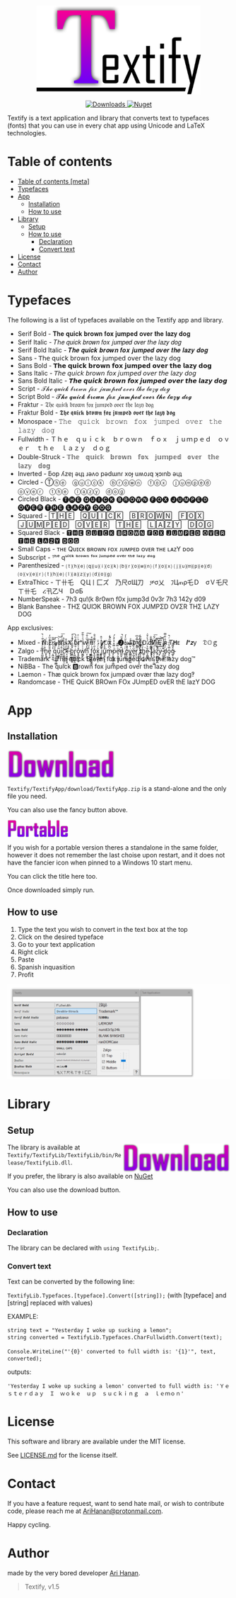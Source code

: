 <p align="center">
	<img src="https://github.com/AriHanan/Textify/blob/master/Resources/full%20logo.png" alt="Textify" title="Textify" align="middle" height="200" />
</p>

<p align="center">
	<a href="https://www.nuget.org/packages/TextifyLib/">
		<img src="https://img.shields.io/nuget/dt/TextifyLib.svg" alt="Downloads" title="Downloads"/>
		<img src="https://img.shields.io/nuget/v/TextifyLib.svg" alt="Nuget" title="Nuget"/>
	</a>
</p>

Textify is a text application and library that converts text to typefaces (fonts) that you can use in every chat app using Unicode and LaTeX technologies.

# Table of contents

- <a href="https://github.com/AriHanan/Textify#table-of-contents">Table of contents [meta]</a>
- <a href="https://github.com/AriHanan/Textify#typefaces">Typefaces</a>
- <a href="https://github.com/AriHanan/Textify#app">App</a>
  - <a href="https://github.com/AriHanan/Textify#installation">Installation</a>
  - <a href="https://github.com/AriHanan/Textify#how-to-use">How to use</a>
- <a href="https://github.com/AriHanan/Textify#library">Library</a>
  - <a href="https://github.com/AriHanan/Textify#setup">Setup</a>
  - <a href="https://github.com/AriHanan/Textify#how-to-use-1">How to use</a>
    - <a href="https://github.com/AriHanan/Textify#decleration">Declaration</a>
	- <a href="https://github.com/AriHanan/Textify#convert-text">Convert text</a>
- <a href="https://github.com/AriHanan/Textify#license">License</a>
- <a href="https://github.com/AriHanan/Textify#contact">Contact</a>
- <a href="https://github.com/AriHanan/Textify#author">Author</a>

# Typefaces
The following is a list of typefaces available on the Textify app and library.

- Serif Bold - 𝐓𝐡𝐞 𝐪𝐮𝐢𝐜𝐤 𝐛𝐫𝐨𝐰𝐧 𝐟𝐨𝐱 𝐣𝐮𝐦𝐩𝐞𝐝 𝐨𝐯𝐞𝐫 𝐭𝐡𝐞 𝐥𝐚𝐳𝐲 𝐝𝐨𝐠
- Serif Italic - 𝑇ℎ𝑒 𝑞𝑢𝑖𝑐𝑘 𝑏𝑟𝑜𝑤𝑛 𝑓𝑜𝑥 𝑗𝑢𝑚𝑝𝑒𝑑 𝑜𝑣𝑒𝑟 𝑡ℎ𝑒 𝑙𝑎𝑧𝑦 𝑑𝑜𝑔
- Serif Bold Italic - 𝑻𝒉𝒆 𝒒𝒖𝒊𝒄𝒌 𝒃𝒓𝒐𝒘𝒏 𝒇𝒐𝒙 𝒋𝒖𝒎𝒑𝒆𝒅 𝒐𝒗𝒆𝒓 𝒕𝒉𝒆 𝒍𝒂𝒛𝒚 𝒅𝒐𝒈
- Sans - 𝖳𝗁𝖾 𝗊𝗎𝗂𝖼𝗄 𝖻𝗋𝗈𝗐𝗇 𝖿𝗈𝗑 𝗃𝗎𝗆𝗉𝖾𝖽 𝗈𝗏𝖾𝗋 𝗍𝗁𝖾 𝗅𝖺𝗓𝗒 𝖽𝗈𝗀
- Sans Bold - 𝗧𝗵𝗲 𝗾𝘂𝗶𝗰𝗸 𝗯𝗿𝗼𝘄𝗻 𝗳𝗼𝘅 𝗷𝘂𝗺𝗽𝗲𝗱 𝗼𝘃𝗲𝗿 𝘁𝗵𝗲 𝗹𝗮𝘇𝘆 𝗱𝗼𝗴
- Sans Italic - 𝘛𝘩𝘦 𝘲𝘶𝘪𝘤𝘬 𝘣𝘳𝘰𝘸𝘯 𝘧𝘰𝘹 𝘫𝘶𝘮𝘱𝘦𝘥 𝘰𝘷𝘦𝘳 𝘵𝘩𝘦 𝘭𝘢𝘻𝘺 𝘥𝘰𝘨
- Sans Bold Italic - 𝙏𝙝𝙚 𝙦𝙪𝙞𝙘𝙠 𝙗𝙧𝙤𝙬𝙣 𝙛𝙤𝙭 𝙟𝙪𝙢𝙥𝙚𝙙 𝙤𝙫𝙚𝙧 𝙩𝙝𝙚 𝙡𝙖𝙯𝙮 𝙙𝙤𝙜
- Script - 𝒯𝒽ℯ 𝓆𝓊𝒾𝒸𝓀 𝒷𝓇ℴ𝓌𝓃 𝒻ℴ𝓍 𝒿𝓊𝓂𝓅ℯ𝒹 ℴ𝓋ℯ𝓇 𝓉𝒽ℯ 𝓁𝒶𝓏𝓎 𝒹ℴℊ
- Script Bold - 𝓣𝓱𝓮 𝓺𝓾𝓲𝓬𝓴 𝓫𝓻𝓸𝔀𝓷 𝓯𝓸𝔁 𝓳𝓾𝓶𝓹𝓮𝓭 𝓸𝓿𝓮𝓻 𝓽𝓱𝓮 𝓵𝓪𝔃𝔂 𝓭𝓸𝓰
- Fraktur - 𝔗𝔥𝔢 𝔮𝔲𝔦𝔠𝔨 𝔟𝔯𝔬𝔴𝔫 𝔣𝔬𝔵 𝔧𝔲𝔪𝔭𝔢𝔡 𝔬𝔳𝔢𝔯 𝔱𝔥𝔢 𝔩𝔞𝔷𝔶 𝔡𝔬𝔤
- Fraktur Bold - 𝕿𝖍𝖊 𝖖𝖚𝖎𝖈𝖐 𝖇𝖗𝖔𝖜𝖓 𝖋𝖔𝖝 𝖏𝖚𝖒𝖕𝖊𝖉 𝖔𝖛𝖊𝖗 𝖙𝖍𝖊 𝖑𝖆𝖟𝖞 𝖉𝖔𝖌
- Monospace - 𝚃𝚑𝚎　𝚚𝚞𝚒𝚌𝚔　𝚋𝚛𝚘𝚠𝚗　𝚏𝚘𝚡　𝚓𝚞𝚖𝚙𝚎𝚍　𝚘𝚟𝚎𝚛　𝚝𝚑𝚎　𝚕𝚊𝚣𝚢　𝚍𝚘𝚐
- Fullwidth - Ｔｈｅ　ｑｕｉｃｋ　ｂｒｏｗｎ　ｆｏｘ　ｊｕｍｐｅｄ　ｏｖｅｒ　ｔｈｅ　ｌａｚｙ　ｄｏｇ
- Double-Struck - 𝕋𝕙𝕖　𝕢𝕦𝕚𝕔𝕜　𝕓𝕣𝕠𝕨𝕟　𝕗𝕠𝕩　𝕛𝕦𝕞𝕡𝕖𝕕　𝕠𝕧𝕖𝕣　𝕥𝕙𝕖　𝕝𝕒𝕫𝕪　𝕕𝕠𝕘
- Inverted - ƃop ʎzɐן ǝɥʇ ɹǝʌo pǝdɯnɾ xoɟ uʍoɹq ʞɔınb ǝɥʇ
- Circled - Ⓣⓗⓔ　ⓠⓤⓘⓒⓚ　ⓑⓡⓞⓦⓝ　ⓕⓞⓧ　ⓙⓤⓜⓟⓔⓓ　ⓞⓥⓔⓡ　ⓣⓗⓔ　ⓛⓐⓩⓨ　ⓓⓞⓖ
- Circled Black - 🅣🅗🅔 🅠🅤🅘🅒🅚 🅑🅡🅞🅦🅝 🅕🅞🅧 🅙🅤🅜🅟🅔🅓 🅞🅥🅔🅡 🅣🅗🅔 🅛🅐🅩🅨 🅓🅞🅖
- Squared - 🅃🄷🄴　🅀🅄🄸🄲🄺　🄱🅁🄾🅆🄽　🄵🄾🅇　🄹🅄🄼🄿🄴🄳　🄾🅅🄴🅁　🅃🄷🄴　🄻🄰🅉🅈　🄳🄾🄶
- Squared Black - 🆃🅷🅴 🆀🆄🅸🅲🅺 🅱🆁🅾🆆🅽 🅵🅾🆇 🅹🆄🅼🅿🅴🅳 🅾🆅🅴🆁 🆃🅷🅴 🅻🅰🆉🆈 🅳🅾🅶
- Small Caps - ᴛʜᴇ Qᴜɪᴄᴋ ʙʀᴏᴡɴ ꜰᴏx ᴊᴜᴍᴩᴇᴅ ᴏᴠᴇʀ ᴛʜᴇ ʟᴀᴢY ᴅᴏɢ
- Subscript - ᵀʰᵉ qᵘⁱᶜᵏ ᵇʳᵒʷⁿ ᶠᵒˣ ʲᵘᵐᵖᵉᵈ ᵒᵛᵉʳ ᵗʰᵉ ˡᵃᶻʸ ᵈᵒᵍ
- Parenthesized - ⒯⒣⒠ ⒬⒰⒤⒞⒦ ⒝⒭⒪⒲⒩ ⒡⒪⒳ ⒥⒰⒨⒫⒠⒟ ⒪⒱⒠⒭ ⒯⒣⒠ ⒧⒜⒵⒴ ⒟⒪⒢
- ExtraThicc - ㄒ卄乇　ＱЦ丨匚ズ　乃尺σЩ刀　ቻσ乂　ﾌЦጠρ乇Ｄ　σＶ乇尺　ㄒ卄乇　ረ卂乙Ч　ＤσБ
- NumberSpeak - 7h3 qu!(k 8r0wn f0x jump3d 0v3r 7h3 142y d09
- Blank Banshee - THΣ QUIↃK BROWN FOX JUMPΣD OVΣR THΣ LΛZY DOG

App exclusives:
- Mixed - 𝒕𝚑𝙴 𝓺𝖀ⁱ𝕔𝓚 b𝘳ᵒｗｎ　𝓯𝙾x　🅙𝘶𝓶𝑝ｅ𝖣 𝑜𝑽🄴ʀ 𝑇𝗛ᴇ　𝒍ᵃ𝙯y　𝔇𝕆ｇ
- Zalgo - T̶̥̺̼͍͂ͧ̉͐̄ͨ̃ͥ̚h̥̥̝̫̽ͬ̎͊̌ͫ͘ȇ̢͔̯̩͋̑̏̎͊̐ͫ̓ ͔͖̮̤͍͛̓̒̀͊̿̏͢q̝͎̳͈̰̣̲̻̓͐͒̊̒̈́͞u̜͖͙̘̅̈́̇ͨ̄ͪ͗͝i̫̳̲̐ͬ̌̓ͫͥͩ͞c̞̯̭̳̮͔̠͉͕̃ͪ̋̾̀̄́̑͜k̶͔̤̱̗͇͓̝̭ͤ͑͌̄͐̊ͅ ̢͔̮̟̬̏̄͒b͚̥̯̻̯͈͈̽͂̄̎ͥ̽̐ͯ̄͞ͅr̢͖̺͇̯͕͈ͥ͋ͮͫ̋ͮ̏̔ͅǫ͈̯̻̟̫̝̊͑͒̂̓ͪͥͣw̛͈͇̗͗͗ͦ̔̈́ͦͭ͋̋n͔̦̯̬̏̀̒̾̈́̄ͫ̇̐͠ ̮̳̤̩͙͇͈̏̉ͪͧͣ͠ͅf̧̲̰̯͕̺͖̞͇͉ͪ̉͋͆ͫ͒o̢̮̞̩̭̾̋ͭ̔̆͌̑ͧ̐x̯̳͚̪̞̣̠̉ͬͦ́͐̈͘ ̡̥̙̪̹̠͛͋̾̄̈̓ͦ̂j̢̟̳̆̎ͦͧ̀ͅu̻̼̭̦̗̜̥̐̑̓ͬ̌̚͘m̵̙̥͕ͧ͆̏͆̿ͫ̒̒̚p̣̬͇͉͇̤̩̳ͪ̿͒͐͐̓ͨ́ͅe̛͉̩̮͚̞̬͉ͪ̿͒d̶̺̫̙͂͒ͬͣͣ̂ͫ̚ ͇̟̞͍ͨͥͬ̆̀̆ͧ̾́ǫ̙̯͕̬̟̣ͣ̽̚ͅv̻̻͚̲̥͈͚ͥ̌̏ͦ͋ͣ͢e̵̠̪͓̯ͫ͛̎͋̃̇r̬̘͕̈͌͐ͧ̔̿̉͆̚͜ͅ ̡̙̲̘͎̰͓͎̩ͯͮ̀͒̒̏̓̈́ͅtͧ̉̐͑͊͋̏̚̚͏̫̺͙̳̙̩̗̼͓h͇̠͔̹͚̯̒̏̔̐͘e̴͕͖̻̳͋͛̓̇̈́͛ͤ̌͗ ̢̟̘̐͂̇̑̔̔ͬ̐ͅl͌ͪ͛̅̿͏͓͈͓̝̫̟̥̩̜a̜̗͉̗̮͍̦͖̲ͯ̈́ͣ͛͒ͨ͋͞z̒̂̓̏̃̈̌̚͏͓̤̲̻̜̱͔̪y̹͕̫͉ͥ̈́̏ͫ͆ͫ͝ ̶̟̲͖̟̥͌́̎̆d̡͕̰̹̹̦̈́̓̂̓̑͗̂̿o̡͕̰̼͍̿͛̀̈́ͥͬ̚g̴͉̜ͦ̌͌͂ͅ
- Trademark - The quick Brown fox jumped over the lazy dog™
- NiBBa - The quick 🅱rown fox jumped over the lazy dog
- Laemon - Thæ quick brown fox jumpæd ovær thæ lazy dog‽
- Randomcase - THE QuicK BROwn FOx JUmpED ovER thE lazY DOG

# App

## Installation
<a href="https://github.com/AriHanan/Textify/raw/master/TextifyApp/download/TextifyApp.zip">
	<img src="https://github.com/AriHanan/Textify/blob/master/Resources/download.png" alt="Download" title="Download" align="middle" height="65" />
</a>

`Textify/TextifyApp/download/TextifyApp.zip` is a stand-alone and the only file you need.

You can also use the fancy button above.

<a href="https://github.com/AriHanan/Textify/raw/master/TextifyApp/download/TextifyPortable.exe">
	<img src="https://github.com/AriHanan/Textify/blob/master/Resources/portable.png" alt="Download Portable" title="Download Portable" align="middle" height="40" />
</a>

If you wish for a portable version theres a standalone in the same folder, however it does not remember the last choise upon restart, and it does not have the fancier icon when pinned to a Windows 10 start menu.

You can click the title here too.

Once downloaded simply run.

## How to use
1. Type the text you wish to convert in the text box at the top
2. Click on the desired typeface
3. Go to your text application
4. Right click
5. Paste
6. Spanish inquasition
7. Profit

<img src="https://github.com/AriHanan/Textify/blob/master/Resources/How%20to%20use.gif" alt="This gif took 58 takes to make." title="This gif took 58 takes to make." align="middle" />

# Library

## Setup
<a href="https://github.com/AriHanan/Textify/raw/master/TextifyLib/TextifyLib/bin/Release/TextifyLib.dll">
	<img src="https://github.com/AriHanan/Textify/blob/master/Resources/download.png" alt="Download" title="Download" align="right" height="65" />
</a>

The library is available at `Textify/TextifyLib/TextifyLib/bin/Release/TextifyLib.dll`.

If you prefer, the library is also available on <a href="https://www.nuget.org/packages/TextifyLib/">NuGet</a>

You can also use the download button.

## How to use

### Declaration
The library can be declared with `using TextifyLib;`.

### Convert text
Text can be converted by the following line:

`TextifyLib.Typefaces.[typeface].Convert([string]);` (with [typeface] and [string] replaced with values)

EXAMPLE:
```
string text = "Yesterday I woke up sucking a lemon";
string converted = TextifyLib.Typefaces.CharFullwidth.Convert(text);

Console.WriteLine("'{0}' converted to full width is: '{1}'", text, converted);
```
outputs:

`'Yesterday I woke up sucking a lemon' converted to full width is: 'Ｙｅｓｔｅｒｄａｙ　Ｉ　ｗｏｋｅ　ｕｐ　ｓｕｃｋｉｎｇ　ａ　ｌｅｍｏｎ'`

# License
This software and library are available under the MIT license.

See <a href="https://github.com/AriHanan/Textify/blob/master/LICENSE.md">LICENSE.md</a> for the license itself.

# Contact
If you have a feature request, want to send hate mail, or wish to contribute code, please reach me at AriHanan@protonmail.com.

Happy cycling.

# Author
made by the very bored developer <a href="https://github.com/AriHanan">Ari Hanan</a>.

> Textify, v1.5
